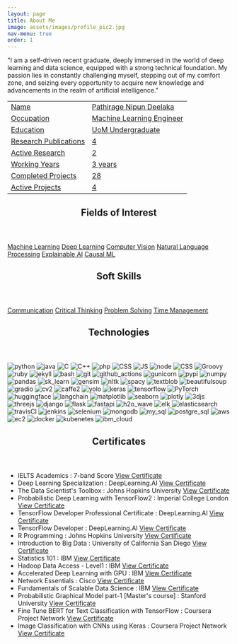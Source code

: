 ```yaml
---
layout: page
title: About Me
image: assets/images/profile_pic2.jpg
nav-menu: true
order: 1
---
```


<!-- Main -->
<div id="main" class="alt">
	<!-- Two -->
	<section id="one">
		<div class="inner no-padding">
			<!-- <header class="major">
				<h1>Me ?</h1>
			</header> -->
			<div>
				<p class='actions'>"I am a self-driven recent graduate, deeply immersed in the world of deep learning and data science, equipped with a strong technical foundation. My passion lies in constantly challenging myself, stepping out of my comfort zone, and seizing every opportunity to acquire new knowledge and advancements in the realm of artificial intelligence."</p>
			</div>
			<div class="row">
				<div class="6u 12u$(small)">
					<div class="table-container">
					<table>
						<tr>
							<td class="first-column"><a href="#" class="special small disable">Name</a></td>
							<td class="second-column"><a href="#" class="small disable">Pathirage Nipun Deelaka</a></td>
						</tr>
						<tr>
							<td class="first-column"><a href="#" class="special small disable">Occupation</a></td>
							<td class="second-column"><a href="#" class="small disable">Machine Learning Engineer</a></td>
						</tr>
						<tr>
							<td class="first-column"><a href="#" class="special small disable">Education</a></td>
							<td class="second-column"><a href="#" class="small disable">UoM Undergraduate</a></td>
						</tr>
						<tr>
							<td class="first-column"><a href="#" class="special small disable">Research Publications</a></td>
							<td class="second-column"><a href="#" class="small disable">4</a></td>
						</tr>
						<tr>
							<td class="first-column"><a href="#" class="special small disable">Active Research</a></td>
							<td class="second-column"><a href="#" class="small disable">2</a></td>
						</tr>
						<tr>
							<td class="first-column"><a href="#" class="special small disable">Working Years</a></td>
							<td class="second-column"><a href="#" class="small disable">3 years</a></td>
						</tr>
						<tr>
							<td class="first-column"><a href="#" class="special small disable">Completed Projects</a></td>
							<td class="second-column"><a href="#" class="small disable">28</a></td>
						</tr>
						<tr>
							<td class="first-column"><a href="#" class="special small disable">Active Projects</a></td>
							<td class="second-column"><a href="#" class="small disable">4</a></td>
						</tr>
					</table>
					</div>
				</div>
				<div class="6u$ 12u$(small)">
					<!-- <h3>Technologies</h3> -->
					<div class='logos-container'>
					</div>
				</div>
			</div>
		</div>
	</section>
	<section id="one">
		<div class="inner no-padding">
			<div class="row">
				<div class="6u 12u$(small)">
					<header class="major">
						<h1>Fields of Interest</h1>
					</header>
					<p class='actions'> 
						<a href="#" class="button small disable">Machine Learning</a>
						<a href="#" class="button small disable">Deep Learning</a>
						<a href="#" class="button small disable">Computer Vision</a>
						<a href="#" class="button small disable">Natural Language Processing</a>
						<a href="#" class="button small disable">Explainable AI</a>
						<a href="#" class="button small disable">Causal ML</a>
					</p>
				</div>
				<div class="6u$ 12u$(small)">
					<header class="major">
						<h1>Soft Skills</h1>
					</header>
					<p class='actions'>
						<a href="#" class="button small disable">Communication</a>
						<a href="#" class="button small disable">Critical Thinking</a>
						<a href="#" class="button small disable">Problem Solving</a>
						<a href="#" class="button small disable">Time Management</a>
					</p>
				</div>
				<div class="6u$ 12u$(small)">
					<header class="major">
						<h1>Technologies</h1>
					</header>
					<div class='logos-container'>
						<img src="{{site.baseurl}}/assets/images/logos/python.png" alt="python" class="logos">
						<img src="{{site.baseurl}}/assets/images/logos/java.png" alt="java" class="logos">
						<img src="{{site.baseurl}}/assets/images/logos/C.png" alt="C" class="logos">
						<img src="{{site.baseurl}}/assets/images/logos/C++.png" alt="C++" class="logos">
						<img src="{{site.baseurl}}/assets/images/logos/php.png" alt="php" class="logos">
						<img src="{{site.baseurl}}/assets/images/logos/CSS.png" alt="CSS" class="logos">
						<img src="{{site.baseurl}}/assets/images/logos/JS.png" alt="JS" class="logos">
						<img src="{{site.baseurl}}/assets/images/logos/node.png" alt="node" class="logos">
						<img src="{{site.baseurl}}/assets/images/logos/html.png" alt="CSS" class="logos">
						<img src="{{site.baseurl}}/assets/images/logos/Groovy.png" alt="Groovy" class="logos">
						<img src="{{site.baseurl}}/assets/images/logos/ruby.png" alt="ruby" class="logos">
						<img src="{{site.baseurl}}/assets/images/logos/jekyll.png" alt="jekyll" class="logos">
						<img src="{{site.baseurl}}/assets/images/logos/bash.png" alt="bash" class="logos">
						<img src="{{site.baseurl}}/assets/images/logos/git.png" alt="git" class="logos">
						<img src="{{site.baseurl}}/assets/images/logos/github_actions.png" alt="github_actions" class="logos">
						<img src="{{site.baseurl}}/assets/images/logos/gunicorn.png" alt="gunicorn" class="logos">
						<img src="{{site.baseurl}}/assets/images/logos/PyPI.png" alt="pypi" class="logos">
						<img src="{{site.baseurl}}/assets/images/logos/numpy.png" alt="numpy" class="logos">
						<img src="{{site.baseurl}}/assets/images/logos/pandas.png" alt="pandas" class="logos">
						<img src="{{site.baseurl}}/assets/images/logos/sk_learn.png" alt="sk_learn" class="logos">
						<img src="{{site.baseurl}}/assets/images/logos/gensim.png" alt="gensim" class="logos">
						<img src="{{site.baseurl}}/assets/images/logos/nltk.png" alt="nltk" class="logos">
						<img src="{{site.baseurl}}/assets/images/logos/spacy.png" alt="spacy" class="logos">
						<img src="{{site.baseurl}}/assets/images/logos/textblob.png" alt="textblob" class="logos">
						<img src="{{site.baseurl}}/assets/images/logos/beautifulsoup.png" alt="beautifulsoup" class="logos">
						<img src="{{site.baseurl}}/assets/images/logos/gradio.png" alt="gradio" class="logos">
						<img src="{{site.baseurl}}/assets/images/logos/cv2.png" alt="cv2" class="logos">
						<img src="{{site.baseurl}}/assets/images/logos/caffe2.png" alt="caffe2" class="logos">
						<img src="{{site.baseurl}}/assets/images/logos/yolo.png" alt="yolo" class="logos">
						<img src="{{site.baseurl}}/assets/images/logos/keras.png" alt="keras" class="logos">
						<img src="{{site.baseurl}}/assets/images/logos/tensorflow.png" alt="tensorflow" class="logos">
						<img src="{{site.baseurl}}/assets/images/logos/PyTorch.png" alt="PyTorch" class="logos">
						<img src="{{site.baseurl}}/assets/images/logos/huggingface.png" alt="huggingface" class="logos">
						<img src="{{site.baseurl}}/assets/images/logos/langchain.png" alt="langchain" class="logos">
						<img src="{{site.baseurl}}/assets/images/logos/matplotlib.png" alt="matplotlib" class="logos">
						<img src="{{site.baseurl}}/assets/images/logos/seaborn.png" alt="seaborn" class="logos">
						<img src="{{site.baseurl}}/assets/images/logos/plotly.png" alt="plotly" class="logos">
						<img src="{{site.baseurl}}/assets/images/logos/3djs.png" alt="3djs" class="logos">
						<img src="{{site.baseurl}}/assets/images/logos/threejs.png" alt="threejs" class="logos">
						<img src="{{site.baseurl}}/assets/images/logos/django.png" alt="django" class="logos">
						<img src="{{site.baseurl}}/assets/images/logos/flask.png" alt="flask" class="logos">
						<img src="{{site.baseurl}}/assets/images/logos/fastapi.png" alt="fastapi" class="logos">
						<img src="{{site.baseurl}}/assets/images/logos/h2o_wave.png" alt="h2o_wave" class="logos">
						<img src="{{site.baseurl}}/assets/images/logos/elk.png" alt="elk" class="logos">
						<img src="{{site.baseurl}}/assets/images/logos/elasticsearch.png" alt="elasticsearch" class="logos">
						<img src="{{site.baseurl}}/assets/images/logos/travisCI.png" alt="travisCI" class="logos">
						<img src="{{site.baseurl}}/assets/images/logos/jenkins.png" alt="jenkins" class="logos">
						<img src="{{site.baseurl}}/assets/images/logos/selenium.png" alt="selenium" class="logos">
						<img src="{{site.baseurl}}/assets/images/logos/mongodb.png" alt="mongodb" class="logos">
						<img src="{{site.baseurl}}/assets/images/logos/my_sql.png" alt="my_sql" class="logos">
						<img src="{{site.baseurl}}/assets/images/logos/postgre_sql.png" alt="postgre_sql" class="logos">
						<img src="{{site.baseurl}}/assets/images/logos/aws.png" alt="aws" class="logos">
						<img src="{{site.baseurl}}/assets/images/logos/ec2.png" alt="ec2" class="logos">
						<img src="{{site.baseurl}}/assets/images/logos/docker.png" alt="docker" class="logos">
						<img src="{{site.baseurl}}/assets/images/logos/kubenetes.png" alt="kubenetes" class="logos">
						<img src="{{site.baseurl}}/assets/images/logos/ibm_cloud.png" alt="ibm_cloud" class="logos">
					</div>
				</div>
			</div>
		</div>
	</section>
	<section id='second'>
		<div class='inner no-padding'>
			<header class="major">
				<h1>Certificates</h1>
			</header>
			<ul class="fa-ul">
				<li>
					<i class="fa-li fa fa-check-square"></i>IELTS Academics : 7-band Score
					<a href="#">
						<i class="fas fa-arrow-right"></i> View Certificate
					</a>
				</li>
				<li>
					<i class="fa-li fa fa-check-square"></i>Deep Learning Specialization : DeepLearning.AI
					<a href="https://coursera.org/share/9198bf9e5641668612752b5cd17be8a2">
						<i class="fas fa-arrow-right"></i> View Certificate
					</a>
				</li>
				<li>
					<i class="fa-li fa fa-check-square"></i>The Data Scientist's Toolbox : Johns Hopkins University
					<a href="https://coursera.org/share/b0240c783a1084cc019f1726c78ad714">
						<i class="fas fa-arrow-right"></i> View Certificate
					</a>
				</li>
				<li>
					<i class="fa-li fa fa-check-square"></i>Probabilistic Deep Learning with TensorFlow2 : Imperial College London
					<a href="https://coursera.org/share/99d94036e9a6aaeaad6fb3bf0c9f1b2b">
						<i class="fas fa-arrow-right"></i> View Certificate
					</a>
				</li>
				<li>
					<i class="fa-li fa fa-check-square"></i>TensorFlow Developer Professional Certificate : DeepLearning.AI
					<a href="https://coursera.org/share/8c02a5733cf899633cd646e96699bd8c">
						<i class="fas fa-arrow-right"></i> View Certificate
					</a>
				</li>
				<li>
					<i class="fa-li fa fa-check-square"></i>TensorFlow Developer : DeepLearning.AI
					<a href="https://coursera.org/share/51fc43212ade6d35c710f0755c2ed6a6">
						<i class="fas fa-arrow-right"></i> View Certificate
					</a>
				</li>
				<li>
					<i class="fa-li fa fa-check-square"></i>R Programming : Johns Hopkins University
					<a href="https://coursera.org/share/51fc43212ade6d35c710f0755c2ed6a6">
						<i class="fas fa-arrow-right"></i> View Certificate
					</a>
				</li>
				<li>
					<i class="fa-li fa fa-check-square"></i>Introduction to Big Data : University of California San Diego
					<a href="https://coursera.org/share/9298c7594cc92836c2cd3a8772d73304">
						<i class="fas fa-arrow-right"></i> View Certificate
					</a>
				</li>
				<li>
					<i class="fa-li fa fa-check-square"></i>Statistics 101 : IBM
					<a href="https://www.credly.com/badges/dddec237-21fe-4897-bf4e-6f6552d08d38">
						<i class="fas fa-arrow-right"></i> View Certificate
					</a>
				</li>
				<li>
					<i class="fa-li fa fa-check-square"></i>Hadoop Data Access - Level1 : IBM
					<a href="https://www.credly.com/earner/earned/badge/02ca5132-1936-40bf-8590-6d2b807df0d8">
						<i class="fas fa-arrow-right"></i> View Certificate
					</a>
				</li>
				<li>
					<i class="fa-li fa fa-check-square"></i>Accelerated Deep Learning with GPU : IBM
					<a href="https://www.credly.com/earner/earned/badge/1c2babb5-b33d-4806-8d2e-fd3d7b27a6b1">
						<i class="fas fa-arrow-right"></i> View Certificate
					</a>
				</li>
				<li>
					<i class="fa-li fa fa-check-square"></i>Network Essentials : Cisco
					<a href="https://www.credly.com/earner/earned/badge/6a342082-5083-46ef-93e1-f657dae50fcc">
						<i class="fas fa-arrow-right"></i> View Certificate
					</a>
				</li>
				<li>
					<i class="fa-li fa fa-check-square"></i>Fundamentals of Scalable Data Science : IBM
					<a href="https://coursera.org/share/274e3acea752e9142ce7102a32ec0481">
						<i class="fas fa-arrow-right"></i> View Certificate
					</a>
				</li>
				<li>
					<i class="fa-li fa fa-check-square"></i>Probabilistic Graphical Model part-1 [Master's course] : Stanford University
					<a href="https://coursera.org/share/3ed60cb19790f7e7be6b8f26fbc53a4e">
						<i class="fas fa-arrow-right"></i> View Certificate
					</a>
				</li>
				<li>
					<i class="fa-li fa fa-check-square"></i>Fine Tune BERT for Text Classification with TensorFlow : Coursera Project Network
					<a href="https://coursera.org/share/31703989331643fbaf60e9f0df18048d">
						<i class="fas fa-arrow-right"></i> View Certificate
					</a>
				</li>
				<li>
					<i class="fa-li fa fa-check-square"></i>Image Classification with CNNs using Keras : Coursera Project Network
					<a href="https://coursera.org/share/61de7e52a8e59f9dd2effc292ca1f413">
						<i class="fas fa-arrow-right"></i> View Certificate
					</a>
				</li>
			</ul>
		</div>
	</section>
</div>




